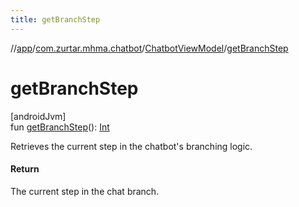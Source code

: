 ```yaml
---
title: getBranchStep
---
```

//[app](../../../index.html)/[com.zurtar.mhma.chatbot](../index.html)/[ChatbotViewModel](index.html)/[getBranchStep](get-branch-step.html)



# getBranchStep



[androidJvm]\
fun [getBranchStep](get-branch-step.html)(): [Int](https://kotlinlang.org/api/core/kotlin-stdlib/kotlin/-int/index.html)



Retrieves the current step in the chatbot's branching logic.



#### Return



The current step in the chat branch.



